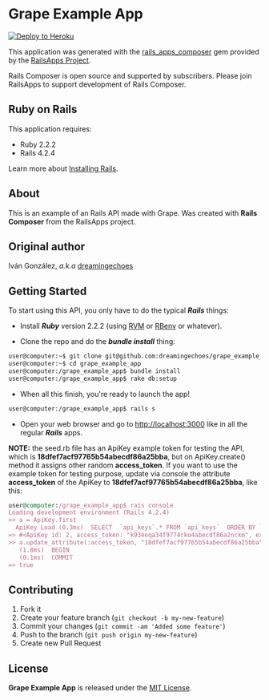 Grape Example App
================

[![Deploy to Heroku](https://www.herokucdn.com/deploy/button.png)](https://heroku.com/deploy)

This application was generated with the [rails_apps_composer](https://github.com/RailsApps/rails_apps_composer) gem
provided by the [RailsApps Project](http://railsapps.github.io/).

Rails Composer is open source and supported by subscribers. Please join RailsApps to support development of Rails Composer.

Ruby on Rails
-------------

This application requires:

- Ruby 2.2.2
- Rails 4.2.4

Learn more about [Installing Rails](http://railsapps.github.io/installing-rails.html).

About
-----

This is an example of an Rails API made with Grape. Was created with **Rails Composer** from the RailsApps project.

Original author
---------------

Iván González, *a.k.a* [dreamingechoes](https://github.com/dreamingechoes)

Getting Started
---------------

To start using this API, you only have to do the typical ***Rails*** things:

* Install ***Ruby*** version 2.2.2 (using [RVM](https://github.com/rvm/rvm) or [RBenv](https://github.com/sstephenson/rbenv) or whatever).

* Clone the repo and do the ***bundle install*** thing:

```sh
user@computer:~$ git clone git@github.com:dreamingechoes/grape_example_app.git
user@computer:~$ cd grape_example_app
user@computer:/grape_example_app$ bundle install
user@computer:/grape_example_app$ rake db:setup
```

* When all this finish, you're ready to launch the app!

```sh
user@computer:/grape_example_app$ rails s
```

* Open your web browser and go to [http://localhost:3000](http://localhost:3000) like in all the regular ***Rails*** apps.

**NOTE:** the seed.rb file has an ApiKey example token for testing the API, which is **18dfef7acf97765b54abecdf86a25bba**, but on ApiKey.create() method it assigns other random **access_token**. If you want to use the example token for testing purpose, update via console the attribute **access_token** of the ApiKey to **18dfef7acf97765b54abecdf86a25bba**, like this:

```ruby
user@computer:/grape_example_app$ rais console
Loading development environment (Rails 4.2.4)
>> a = ApiKey.first
  ApiKey Load (0.3ms)  SELECT  `api_keys`.* FROM `api_keys`  ORDER BY `api_keys`.`id` ASC LIMIT 1
=> #<ApiKey id: 2, access_token: "k93eeqa34f9774rko4abecdf86a2nckm", expires_at: "2043-03-12 21:03:46", user_id: 3, active: nil, created_at: "2015-10-26 21:03:46", updated_at: "2015-10-26 21:05:03">
>> a.update_attribute(:access_token, "18dfef7acf97765b54abecdf86a25bba")
   (1.8ms)  BEGIN
   (0.1ms)  COMMIT
=> true
```

Contributing
------------

1. Fork it
2. Create your feature branch (`git checkout -b my-new-feature`)
3. Commit your changes (`git commit -am 'Added some feature'`)
4. Push to the branch (`git push origin my-new-feature`)
5. Create new Pull Request

License
-------

**Grape Example App** is released under the [MIT License](http://www.opensource.org/licenses/MIT).
